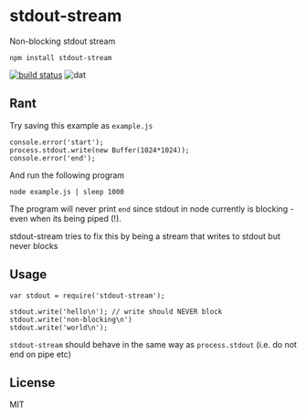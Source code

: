 stdout-stream
=============

Non-blocking stdout stream

    npm install stdout-stream

[![build status](http://img.shields.io/travis/mafintosh/level-filesystem.svg?style=flat)](http://travis-ci.org/mafintosh/stdout-stream) ![dat](http://img.shields.io/badge/Development%20sponsored%20by-dat-green.svg?style=flat)

Rant
----

Try saving this example as `example.js`

    console.error('start');
    process.stdout.write(new Buffer(1024*1024));
    console.error('end');

And run the following program

    node example.js | sleep 1000

The program will never print `end` since stdout in node currently is blocking - even when its being piped (!).

stdout-stream tries to fix this by being a stream that writes to stdout but never blocks

Usage
-----

    var stdout = require('stdout-stream');

    stdout.write('hello\n'); // write should NEVER block
    stdout.write('non-blocking\n')
    stdout.write('world\n');

`stdout-stream` should behave in the same way as `process.stdout` (i.e. do not end on pipe etc)

License
-------

MIT
